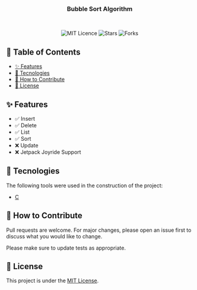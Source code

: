 <div align="center">
	<h3>
    Bubble Sort Algorithm
	</h3>
  <br/>
  <p>
    <a>
    	<img src="https://img.shields.io/github/license/geisonjr/bubble-sort?style=flat" alt="MIT Licence" />
    </a>
    <a>
    	<img src="https://img.shields.io/github/stars/geisonjr/bubble-sort?style=flat" alt="Stars" />
    </a>
    <a>
    	<img src="https://img.shields.io/github/forks/geisonjr/bubble-sort?style=flat" alt="Forks" />
    </a>
  </p>  
</div>

## :link: Table of Contents

- [:sparkles: Features](#sparkles-features)
- [:rocket: Tecnologies](#rocket-tecnologies)
- [:handshake: How to Contribute](#handshake-how-to-contribute)
- [:memo: License](#memo-license)

## :sparkles: Features

- :white_check_mark: Insert
- :white_check_mark: Delete
- :white_check_mark: List
- :white_check_mark: Sort
- :x: Update
- :x: Jetpack Joyride Support

## :rocket: Tecnologies

The following tools were used in the construction of the project:

- [C](https://en.wikipedia.org/wiki/C_(programming_language))

## :handshake: How to Contribute

Pull requests are welcome. For major changes, please open an issue first to
discuss what you would like to change.

Please make sure to update tests as appropriate.

## :memo: License

This project is under the
[MIT License](https://github.com/geisonjr/bubble-sort/blob/master/LICENSE).
